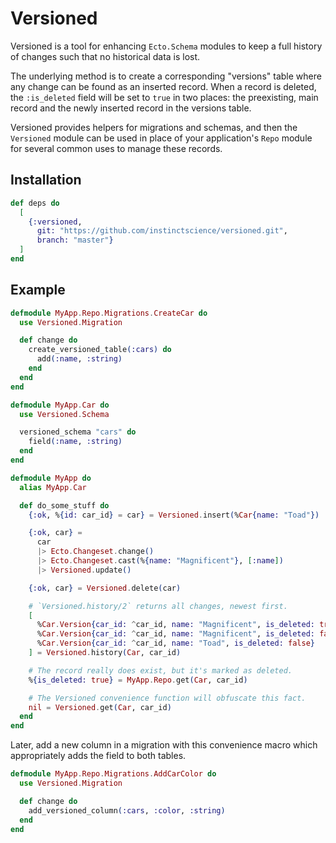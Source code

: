 # Versioned

Versioned is a tool for enhancing `Ecto.Schema` modules to keep a full
history of changes such that no historical data is lost.

The underlying method is to create a corresponding "versions" table where any
change can be found as an inserted record. When a record is deleted, the
`:is_deleted` field will be set to `true` in two places: the preexisting,
main record and the newly inserted record in the versions table.

Versioned provides helpers for migrations and schemas, and then the
`Versioned` module can be used in place of your application's `Repo` module
for several common uses to manage these records.

## Installation

```elixir
def deps do
  [
    {:versioned,
      git: "https://github.com/instinctscience/versioned.git",
      branch: "master"}
  ]
end
```

## Example

```elixir
defmodule MyApp.Repo.Migrations.CreateCar do
  use Versioned.Migration

  def change do
    create_versioned_table(:cars) do
      add(:name, :string)
    end
  end
end

defmodule MyApp.Car do
  use Versioned.Schema

  versioned_schema "cars" do
    field(:name, :string)
  end
end

defmodule MyApp do
  alias MyApp.Car

  def do_some_stuff do
    {:ok, %{id: car_id} = car} = Versioned.insert(%Car{name: "Toad"})

    {:ok, car} =
      car
      |> Ecto.Changeset.change()
      |> Ecto.Changeset.cast(%{name: "Magnificent"}, [:name])
      |> Versioned.update()

    {:ok, car} = Versioned.delete(car)

    # `Versioned.history/2` returns all changes, newest first.
    [
      %Car.Version{car_id: ^car_id, name: "Magnificent", is_deleted: true},
      %Car.Version{car_id: ^car_id, name: "Magnificent", is_deleted: false},
      %Car.Version{car_id: ^car_id, name: "Toad", is_deleted: false}
    ] = Versioned.history(Car, car_id)

    # The record really does exist, but it's marked as deleted.
    %{is_deleted: true} = MyApp.Repo.get(Car, car_id)

    # The Versioned convenience function will obfuscate this fact.
    nil = Versioned.get(Car, car_id)
  end
end
```

Later, add a new column in a migration with this convenience macro which
appropriately adds the field to both tables.

```elixir
defmodule MyApp.Repo.Migrations.AddCarColor do
  use Versioned.Migration

  def change do
    add_versioned_column(:cars, :color, :string)
  end
end
```